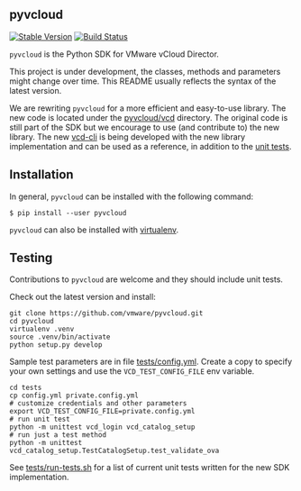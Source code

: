 pyvcloud
---

[![Stable Version](https://img.shields.io/pypi/v/pyvcloud.svg)](https://pypi.python.org/pypi/pyvcloud) [![Build Status](https://img.shields.io/travis/vmware/pyvcloud.svg?style=flat)](https://travis-ci.org/vmware/pyvcloud/)

`pyvcloud` is the Python SDK for VMware vCloud Director.

This project is under development, the classes, methods and parameters might change over time. This README usually reflects the syntax of the latest version.

We are rewriting `pyvcloud` for a more efficient and easy-to-use library. The new code is located under the [pyvcloud/vcd](pyvcloud/vcd) directory. The original code is still part of the SDK but we encourage to use (and contribute to) the new library. The new [vcd-cli](https://vmware.github.io/vcd-cli) is being developed with the new library implementation and can be used as a reference, in addition to the [unit tests](tests/run-tests.sh).


Installation
---

In general, `pyvcloud` can be installed with the following command:

```shell
$ pip install --user pyvcloud
```

`pyvcloud` can also be installed with [virtualenv](http://docs.python-guide.org/en/latest/dev/virtualenvs).


Testing
---

Contributions to `pyvcloud` are welcome and they should include unit tests.

Check out the latest version and install:

```shell
git clone https://github.com/vmware/pyvcloud.git
cd pyvcloud
virtualenv .venv
source .venv/bin/activate
python setup.py develop
```

Sample test parameters are in file [tests/config.yml](tests/config.yml). Create a copy to specify your own settings and use the `VCD_TEST_CONFIG_FILE` env variable.

```shell
cd tests
cp config.yml private.config.yml
# customize credentials and other parameters
export VCD_TEST_CONFIG_FILE=private.config.yml
# run unit test
python -m unittest vcd_login vcd_catalog_setup
# run just a test method
python -m unittest vcd_catalog_setup.TestCatalogSetup.test_validate_ova
```

See [tests/run-tests.sh](tests/run-tests.sh) for a list of current unit tests written for the new SDK implementation.
